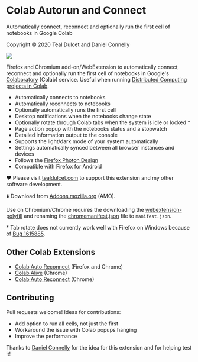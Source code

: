 # Colab Autorun and Connect
Automatically connect, reconnect and optionally run the first cell of notebooks in Google Colab

Copyright © 2020 Teal Dulcet and Daniel Connelly

![](icons/logo.png)

Firefox and Chromium add-on/WebExtension to automatically connect, reconnect and optionally run the first cell of notebooks in Google's [Colaboratory](https://colab.research.google.com/) (Colab) service. Useful when running [Distributed Computing projects in Colab](https://github.com/tdulcet/Distributed-Computing-Scripts/tree/master/google-colab).

* Automatically connects to notebooks
* Automatically reconnects to notebooks
* Optionally automatically runs the first cell
* Desktop notifications when the notebooks change state
* Optionally rotate through Colab tabs when the system is idle or locked \*
* Page action popup with the notebooks status and a stopwatch
* Detailed information output to the console
* Supports the light/dark mode of your system automatically
* Settings automatically synced between all browser instances and devices
* Follows the [Firefox Photon Design](https://design.firefox.com/photon)
* Compatible with Firefox for Android

❤️ Please visit [tealdulcet.com](https://www.tealdulcet.com/) to support this extension and my other software development.

⬇️ Download from [Addons.mozilla.org](https://addons.mozilla.org/en-US/firefox/addon/colab-autorun-and-connect/) (AMO).

Use on Chromium/Chrome requires the downloading the [webextension-polyfill](https://github.com/mozilla/webextension-polyfill) and renaming the [chromemanifest.json](chromemanifest.json) file to `manifest.json`.

\* Tab rotate does not currently work well with Firefox on Windows because of [Bug 1615885](https://bugzilla.mozilla.org/show_bug.cgi?id=1615885).

## Other Colab Extensions

* [Colab Auto Reconnect](https://github.com/ZohebAbai/Colab_Auto_Reconnect) (Firefox and Chrome)
* [Colab Alive](https://github.com/rtindru/colabAlive) (Chrome)
* [Colab Auto Reconnect](https://github.com/charlie890414/Colab-Auto-Reconnect) (Chrome)

## Contributing

Pull requests welcome! Ideas for contributions:

* Add option to run all cells, not just the first
* Workaround the issue with Colab popups hanging
* Improve the performance

Thanks to [Daniel Connelly](https://github.com/Danc2050) for the idea for this extension and for helping test it!
